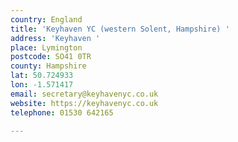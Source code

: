 ```yaml
---
country: England
title: 'Keyhaven YC (western Solent, Hampshire) '
address: 'Keyhaven '
place: Lymington
postcode: SO41 0TR
county: Hampshire
lat: 50.724933
lon: -1.571417
email: secretary@keyhavenyc.co.uk
website: https://keyhavenyc.co.uk
telephone: 01530 642165

---
```

